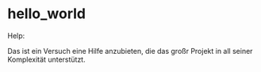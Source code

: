 # hello_world
Help:

Das ist ein Versuch eine Hilfe anzubieten, die das großr Projekt in all seiner Komplexität unterstützt.
